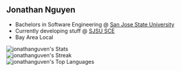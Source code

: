 ## Jonathan Nguyen
- Bachelors in Software Engineering @ [San Jose State University](https://www.sjsu.edu/)
- Currently developing stuff @ [SJSU SCE](https://sce.sjsu.edu/)
- Bay Area Local<br/>

![jonathanguven's Stats](https://github-readme-stats.vercel.app/api?username=jonathanguven&theme=dracula&show_icons=true&hide_border=true&count_private=true)<br/>
![jonathanguven's Streak](https://github-readme-streak-stats.herokuapp.com/?user=jonathanguven&theme=dracula&hide_border=true)<br/>
![jonathanguven's Top Languages](https://github-readme-stats.vercel.app/api/top-langs/?username=jonathanguven&theme=dracula&show_icons=true&hide_border=true&layout=compact)<br/>

